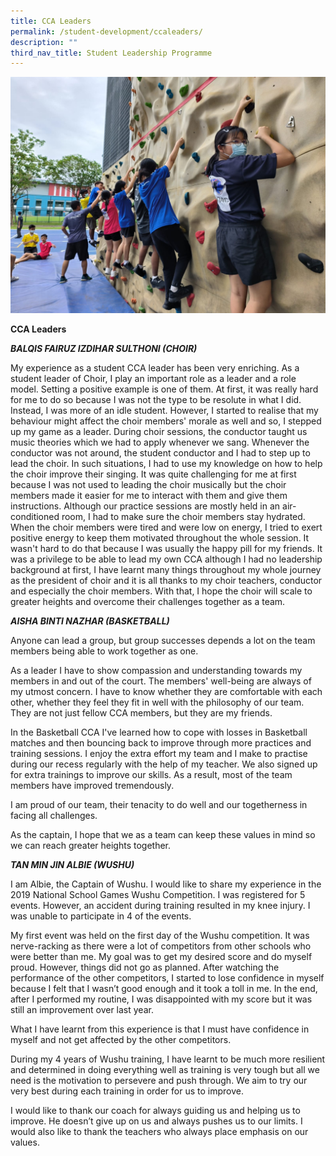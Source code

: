```yaml
---
title: CCA Leaders
permalink: /student-development/ccaleaders/
description: ""
third_nav_title: Student Leadership Programme
---
```

![](/images/rock%20climbing.jpeg)

**CCA Leaders**

***BALQIS FAIRUZ IZDIHAR SULTHONI (CHOIR)***

My experience as a student CCA leader has been very enriching. As a student leader of Choir, I play an important role as a leader and a role model. Setting a positive example is one of them. At first, it was really hard for me to do so because I was not the type to be resolute in what I did. Instead, I was more of an idle student. However, I started to realise that my behaviour might affect the choir members' morale as well and so, I stepped up my game as a leader. During choir sessions, the conductor taught us music theories which we had to apply whenever we sang. Whenever the conductor was not around, the student conductor and I had to step up to lead the choir. In such situations, I had to use my knowledge on how to help the choir improve their singing. It was quite challenging for me at first because I was not used to leading the choir musically but the choir members made it easier for me to interact with them and give them instructions. Although our practice sessions are mostly held in an air-conditioned room, I had to make sure the choir members stay hydrated. When the choir members were tired and were low on energy, I tried to exert positive energy to keep them motivated throughout the whole session. It wasn't hard to do that because I was usually the happy pill for my friends. It was a privilege to be able to lead my own CCA although I had no leadership background at first, I have learnt many things throughout my whole journey as the president of choir and it is all thanks to my choir teachers, conductor and especially the choir members. With that, I hope the choir will scale to greater heights and overcome their challenges together as a team.

***AISHA BINTI NAZHAR (BASKETBALL)***

Anyone can lead a group, but group successes depends a lot on the team members being able to work together as one.

As a leader I have to show compassion and understanding towards my members in and out of the court. The members' well-being are always of my utmost concern. I have to know whether they are comfortable with each other, whether they feel they fit in well with the philosophy of our team. They are not just fellow CCA members, but they are my friends.

In the Basketball CCA I've learned how to cope with losses in Basketball matches and then bouncing back to improve through more practices and training sessions. I enjoy the extra effort my team and I make to practise during our recess regularly with the help of my teacher. We also signed up for extra trainings to improve our skills. As a result, most of the team members have improved tremendously.

I am proud of our team, their tenacity to do well and our togetherness in facing all challenges.

As the captain, I hope that we as a team can keep these values in mind so we can reach greater heights together.

***TAN MIN JIN ALBIE (WUSHU)***

I am Albie, the  Captain of Wushu. I would like to share my experience in the 2019 National School Games Wushu Competition. I was registered for 5 events. However, an accident during training resulted in my knee injury. I was unable to participate in 4 of the events.

My first event was held on the first day of the Wushu competition. It was nerve-racking as there were a lot of competitors from other schools who were better than me. My goal was to get my desired score and do myself proud. However, things did not go as planned. After watching the performance of the other competitors, I started to lose confidence in myself because I felt that I wasn’t good enough and it took a toll in me. In the end, after I performed my routine, I was disappointed with my score but it was still an improvement over last year.

What I have learnt from this experience is that I must have confidence in myself and not get affected by the other competitors.

During my 4 years of Wushu training, I have learnt to be much more resilient and determined in doing everything well as training is very tough but all we need is the motivation to persevere and push through. We aim to try our very best during each training in order for us to improve.

I would like to thank our coach for always guiding us and helping us to improve. He doesn’t give up on us and always pushes us to our limits. I would also like to thank the teachers who always place emphasis on our values.